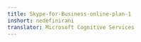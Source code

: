 ```yaml
---
title: Skype-for-Business-online-plan-1
inshort: nedefinirani
translator: Microsoft Cognitive Services
---
```




